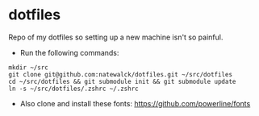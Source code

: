 # dotfiles
Repo of my dotfiles so setting up a new machine isn't so painful.

* Run the following commands:
```
mkdir ~/src
git clone git@github.com:natewalck/dotfiles.git ~/src/dotfiles
cd ~/src/dotfiles && git submodule init && git submodule update
ln -s ~/src/dotfiles/.zshrc ~/.zshrc
```
* Also clone and install these fonts: https://github.com/powerline/fonts
